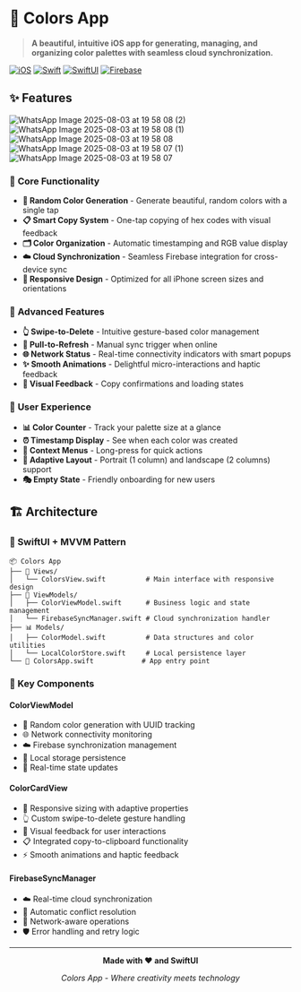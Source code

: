 # 🎨 Colors App

> **A beautiful, intuitive iOS app for generating, managing, and organizing color palettes with seamless cloud synchronization.**

[![iOS](https://img.shields.io/badge/iOS-15.0+-blue.svg)](https://developer.apple.com/ios/)
[![Swift](https://img.shields.io/badge/Swift-5.0+-orange.svg)](https://swift.org/)
[![SwiftUI](https://img.shields.io/badge/SwiftUI-3.0+-green.svg)](https://developer.apple.com/xcode/swiftui/)
[![Firebase](https://img.shields.io/badge/Firebase-Enabled-yellow.svg)](https://firebase.google.com/)

## ✨ Features
![WhatsApp Image 2025-08-03 at 19 58 08 (2)](https://github.com/user-attachments/assets/b90aba06-716c-4fe1-8a0a-66076ad86b78)
![WhatsApp Image 2025-08-03 at 19 58 08 (1)](https://github.com/user-attachments/assets/8d3ee234-f7ed-4e03-b88d-889377c9d973)
![WhatsApp Image 2025-08-03 at 19 58 08](https://github.com/user-attachments/assets/60a10ead-1ff3-4312-9e09-45d1300714d0)
![WhatsApp Image 2025-08-03 at 19 58 07 (1)](https://github.com/user-attachments/assets/adf50d13-29c0-4aad-9fa0-8ef594e21fd2)
![WhatsApp Image 2025-08-03 at 19 58 07](https://github.com/user-attachments/assets/8db46fcb-3e65-4884-b6cc-d1c4d421f12a)


### 🎯 **Core Functionality**
- **🎲 Random Color Generation** - Generate beautiful, random colors with a single tap
- **📋 Smart Copy System** - One-tap copying of hex codes with visual feedback
- **🗂️ Color Organization** - Automatic timestamping and RGB value display
- **☁️ Cloud Synchronization** - Seamless Firebase integration for cross-device sync
- **📱 Responsive Design** - Optimized for all iPhone screen sizes and orientations

### 🚀 **Advanced Features**
- **👆 Swipe-to-Delete** - Intuitive gesture-based color management
- **🔄 Pull-to-Refresh** - Manual sync trigger when online
- **🌐 Network Status** - Real-time connectivity indicators with smart popups
- **✨ Smooth Animations** - Delightful micro-interactions and haptic feedback
- **🎨 Visual Feedback** - Copy confirmations and loading states

### 📐 **User Experience**
- **📊 Color Counter** - Track your palette size at a glance
- **⏰ Timestamp Display** - See when each color was created
- **🎯 Context Menus** - Long-press for quick actions
- **🔄 Adaptive Layout** - Portrait (1 column) and landscape (2 columns) support
- **🎭 Empty State** - Friendly onboarding for new users

## 🏗️ Architecture

### **📱 SwiftUI + MVVM Pattern**
```
📦 Colors App
├── 🎨 Views/
│   └── ColorsView.swift          # Main interface with responsive design
├── 🧠 ViewModels/
│   ├── ColorViewModel.swift      # Business logic and state management
│   └── FirebaseSyncManager.swift # Cloud synchronization handler
├── 📊 Models/
│   ├── ColorModel.swift          # Data structures and color utilities
│   └── LocalColorStore.swift     # Local persistence layer
└── 🚀 ColorsApp.swift            # App entry point
```

### **🔧 Key Components**

#### **ColorViewModel**
- 🎲 Random color generation with UUID tracking
- 🌐 Network connectivity monitoring
- ☁️ Firebase synchronization management
- 💾 Local storage persistence
- 🔄 Real-time state updates

#### **ColorCardView**
- 📱 Responsive sizing with adaptive properties
- 👆 Custom swipe-to-delete gesture handling
- 🎨 Visual feedback for user interactions
- 📋 Integrated copy-to-clipboard functionality
- ⚡ Smooth animations and haptic feedback

#### **FirebaseSyncManager**
- ☁️ Real-time cloud synchronization
- 🔄 Automatic conflict resolution
- 📶 Network-aware operations
- 🛡️ Error handling and retry logic

---

<div align="center">

**Made with ❤️ and SwiftUI**

*Colors App - Where creativity meets technology*

</div>
